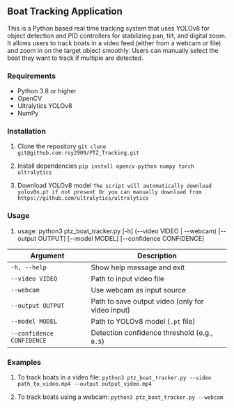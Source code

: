 ## Boat Tracking Application 

This is a Python based real time tracking system that uses YOLOv8 for object detection and PID controllers for stabilizing pan, tilt, and digital zoom. It allows users to track boats in a video feed (either from a webcam or file) and zoom in on the target object smoothly. Users can manually select the boat they want to track if multiple are detected.


### Requirements

- Python 3.8 or higher
- OpenCV
- Ultralytics YOLOv8
- NumPy

### Installation

1. Clone the repository 
   `git clone git@github.com:roy2909/PTZ_Tracking.git`

2. Install dependencies
   `pip install opencv-python numpy torch ultralytics`

3. Download YOLOv8 model
   `The script will automatically download yolov8n.pt if not present
 Or you can manually download from https://github.com/ultralytics/ultralytics`

### Usage

1. usage: python3 ptz_boat_tracker.py [-h] (--video VIDEO | --webcam) 
                       [--output OUTPUT] 
                       [--model MODEL] 
                       [--confidence CONFIDENCE]

| Argument                  | Description                                      |
| ------------------------- | ------------------------------------------------ |
| `-h, --help`              | Show help message and exit                       |
| `--video VIDEO`           | Path to input video file                         |
| `--webcam`                | Use webcam as input source                       |
| `--output OUTPUT`         | Path to save output video (only for video input) |
| `--model MODEL`           | Path to YOLOv8 model (`.pt` file)                |
| `--confidence CONFIDENCE` | Detection confidence threshold (e.g., `0.5`)     |

### Examples
1. To track boats in a video file:
   `
   python3 ptz_boat_tracker.py --video path_to_video.mp4 --output output_video.mp4
   `

2. To track boats using a webcam:
   `
    python3 ptz_boat_tracker.py --webcam
    `


